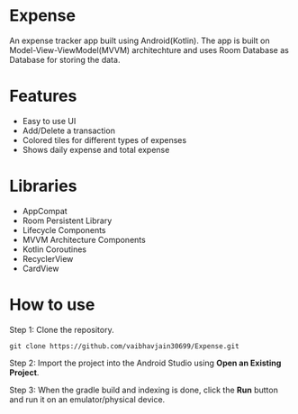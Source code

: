 # Expense
An expense tracker app built using Android(Kotlin). The app is built on Model-View-ViewModel(MVVM) architechture and uses Room Database as Database for storing the data.

# Features
<ul>
  <li>Easy to use UI</li>
  <li>Add/Delete a transaction</li>
  <li>Colored tiles for different types of expenses</li>
  <li>Shows daily expense and total expense</li>
</ul>

# Libraries
<ul>
  <li>AppCompat</li>
  <li>Room Persistent Library</li>
  <li>Lifecycle Components</li>
  <li>MVVM Architecture Components</li>
  <li>Kotlin Coroutines</li>
  <li>RecyclerView</li>
  <li>CardView</li>
</ul>


# How to use
Step 1:
Clone the repository.
```
git clone https://github.com/vaibhavjain30699/Expense.git
```

Step 2:
Import the project into the Android Studio using **Open an Existing Project**.

Step 3: 
When the gradle build and indexing is done, click the **Run** button and run it on an emulator/physical device.
